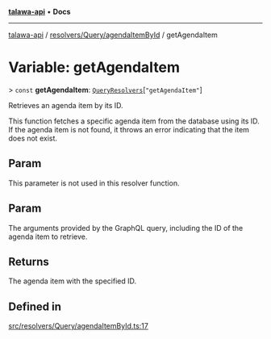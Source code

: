 [**talawa-api**](../../../../README.md) • **Docs**

***

[talawa-api](../../../../modules.md) / [resolvers/Query/agendaItemById](../README.md) / getAgendaItem

# Variable: getAgendaItem

\> `const` **getAgendaItem**: [`QueryResolvers`](../../../../types/generatedGraphQLTypes/type-aliases/QueryResolvers.md)\[`"getAgendaItem"`\]

Retrieves an agenda item by its ID.

This function fetches a specific agenda item from the database using its ID. If the agenda item
is not found, it throws an error indicating that the item does not exist.

## Param

This parameter is not used in this resolver function.

## Param

The arguments provided by the GraphQL query, including the ID of the agenda item to retrieve.

## Returns

The agenda item with the specified ID.

## Defined in

[src/resolvers/Query/agendaItemById.ts:17](https://github.com/PalisadoesFoundation/talawa-api/blob/a6e7ac91b581c9109559657faf0f934f3eb41fe7/src/resolvers/Query/agendaItemById.ts#L17)

